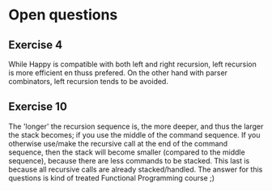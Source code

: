 
# Open questions

## Exercise 4

While Happy is compatible with both left and right recursion, left recursion is more efficient en thuss prefered. On the other hand with parser combinators, left recursion tends to be avoided.

## Exercise 10

The 'longer' the recursion sequence is, the more deeper, and thus the larger the stack becomes; if you use the middle of the command sequence. If you otherwise use/make the recursive call at the end of the command sequence, then the stack will become smaller (compared to the middle sequence), because there are less commands to be stacked. This last is because all recursive calls are already stacked/handled. The answer for this questions is kind of treated Functional Programming course ;)